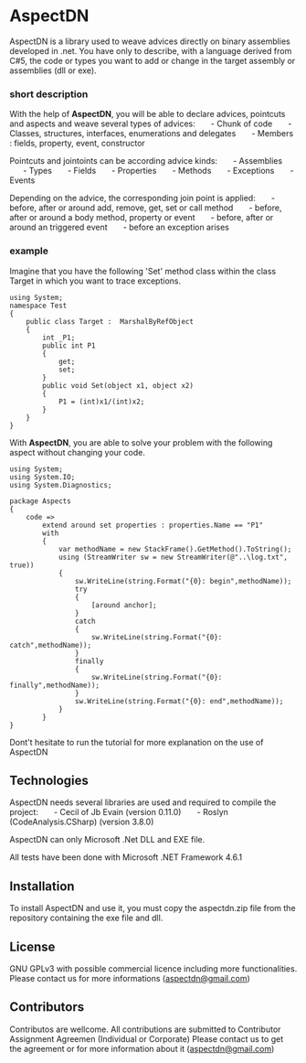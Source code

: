 # AspectDN
AspectDN is a library used to weave advices directly on binary assemblies developed in .net. 
You have only to describe, with a language derived from C#5, the code or types you want to add or change in the target assembly or assemblies (dll or exe).

### short description
With the help of **AspectDN**, you will be able to declare advices, pointcuts and aspects and weave several types of advices:
&nbsp;&nbsp;&nbsp;&nbsp;&nbsp;&nbsp;- Chunk of code
&nbsp;&nbsp;&nbsp;&nbsp;&nbsp;&nbsp;- Classes, structures, interfaces, enumerations and delegates
&nbsp;&nbsp;&nbsp;&nbsp;&nbsp;&nbsp;- Members : fields, property, event, constructor


Pointcuts and jointoints can be according advice kinds:
&nbsp;&nbsp;&nbsp;&nbsp;&nbsp;&nbsp;- Assemblies
&nbsp;&nbsp;&nbsp;&nbsp;&nbsp;&nbsp;- Types
&nbsp;&nbsp;&nbsp;&nbsp;&nbsp;&nbsp;- Fields
&nbsp;&nbsp;&nbsp;&nbsp;&nbsp;&nbsp;- Properties
&nbsp;&nbsp;&nbsp;&nbsp;&nbsp;&nbsp;- Methods
&nbsp;&nbsp;&nbsp;&nbsp;&nbsp;&nbsp;- Exceptions
&nbsp;&nbsp;&nbsp;&nbsp;&nbsp;&nbsp;- Events

Depending on the advice, the corresponding join point is applied:
&nbsp;&nbsp;&nbsp;&nbsp;&nbsp;&nbsp;- before, after or around add, remove, get, set or call method
&nbsp;&nbsp;&nbsp;&nbsp;&nbsp;&nbsp;- before, after or around a body method, property or event
&nbsp;&nbsp;&nbsp;&nbsp;&nbsp;&nbsp;- before, after or around an triggered event
&nbsp;&nbsp;&nbsp;&nbsp;&nbsp;&nbsp;- before an exception arises

### example

Imagine that you have the following 'Set' method class within the class Target in which you want to trace exceptions.
```
using System;
namespace Test
{
	public class Target :  MarshalByRefObject
	{
		int _P1;
		public int P1
		{
			get;
			set;
		}
		public void Set(object x1, object x2)
		{
			P1 = (int)x1/(int)x2;
		}
	}
}
```
With  **AspectDN**, you are able to solve your problem with the following aspect without changing your code.
```
using System;
using System.IO;
using System.Diagnostics;

package Aspects
{
	code => 
		extend around set properties : properties.Name == "P1" 
		with
		{
			var methodName = new StackFrame().GetMethod().ToString();
			using (StreamWriter sw = new StreamWriter(@"..\log.txt", true))
			{
				sw.WriteLine(string.Format("{0}: begin",methodName));
				try
				{
					[around anchor];
				}
				catch
				{
					sw.WriteLine(string.Format("{0}: catch",methodName));
				}
				finally
				{
					sw.WriteLine(string.Format("{0}: finally",methodName));
				}
				sw.WriteLine(string.Format("{0}: end",methodName));
			}
		}
}
```

Dont't hesitate to run the tutorial for more explanation on the use of AspectDN 

## Technologies

AspectDN needs several libraries are used and required to compile the project:
&nbsp;&nbsp;&nbsp;&nbsp;&nbsp;&nbsp;- Cecil of Jb Evain (version 0.11.0)
&nbsp;&nbsp;&nbsp;&nbsp;&nbsp;&nbsp;- Roslyn (CodeAnalysis.CSharp) (version 3.8.0)

AspectDN can only Microsoft .Net DLL and EXE file.

All tests have been done with Microsoft .NET Framework 4.6.1

## Installation
To install AspectDN and use it, you must copy the aspectdn.zip file from the repository containing the exe file and dll.  

## License
GNU GPLv3 with possible commercial licence including more functionalities.
Please contact us for more informations (aspectdn@gmail.com)

## Contributors
Contributos are wellcome.
All contributions are submitted to Contributor Assignment Agreemen (Individual or Corporate)
Please contact us to get the agreement or for more information about it (aspectdn@gmail.com)
